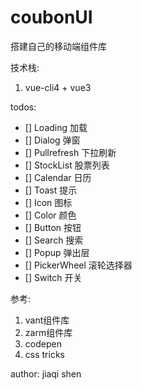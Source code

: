 # coubonUI

搭建自己的移动端组件库

技术栈:  
1. vue-cli4 + vue3

todos:  
- [] Loading 加载
- [] Dialog 弹窗
- [] Pullrefresh 下拉刷新
- [] StockList 股票列表
- [] Calendar 日历
- [] Toast 提示
- [] Icon 图标
- [] Color 颜色
- [] Button 按钮
- [] Search 搜索
- [] Popup 弹出层
- [] PickerWheel 滚轮选择器
- [] Switch 开关

参考:  
1. vant组件库
2. zarm组件库
3. codepen
4. css tricks


author: jiaqi shen

